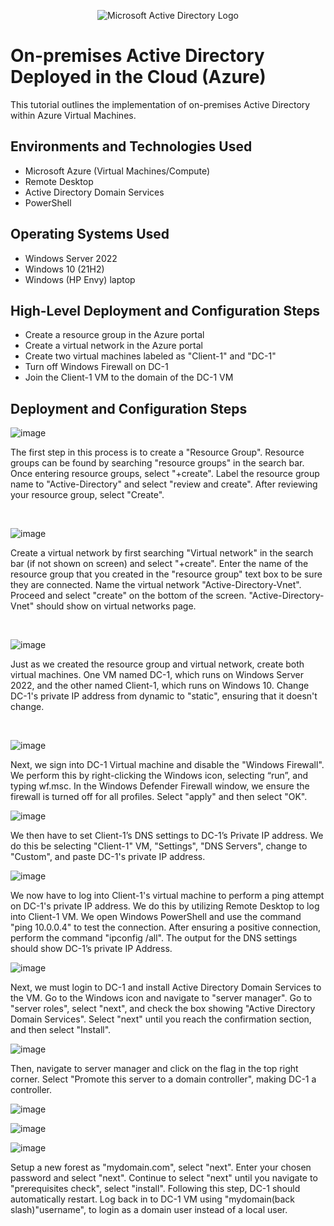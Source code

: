 <p align="center">
<img src="https://i.imgur.com/pU5A58S.png" alt="Microsoft Active Directory Logo"/>
</p>

<h1>On-premises Active Directory Deployed in the Cloud (Azure)</h1>
This tutorial outlines the implementation of on-premises Active Directory within Azure Virtual Machines.<br />

<h2>Environments and Technologies Used</h2>

- Microsoft Azure (Virtual Machines/Compute)
- Remote Desktop
- Active Directory Domain Services
- PowerShell

<h2>Operating Systems Used </h2>

- Windows Server 2022
- Windows 10 (21H2)
- Windows (HP Envy) laptop

<h2>High-Level Deployment and Configuration Steps</h2>

- Create a resource group in the Azure portal
- Create a virtual network in the Azure portal
- Create two virtual machines labeled as "Client-1" and "DC-1"
- Turn off Windows Firewall on DC-1
- Join the Client-1 VM to the domain of the DC-1 VM

<h2>Deployment and Configuration Steps</h2>

![image](https://github.com/user-attachments/assets/66d1f637-1a25-4282-971c-f21ecff41288)


</p>
<p>
The first step in this process is to create a "Resource Group". Resource groups can be found by searching "resource groups" in the search bar. Once entering resource groups, select "+create". Label the resource group name to "Active-Directory" and select "review and create". After reviewing your resource group, select "Create".
</p>
<br />

![image](https://github.com/user-attachments/assets/31914ebc-eb75-4eff-b851-756e1cdea2d8)


</p>
<p>
Create a virtual network by first searching "Virtual network" in the search bar (if not shown on screen) and select "+create". Enter the name of the resource group that you created in the "resource group" text box to be sure they are connected. Name the virtual network "Active-Directory-Vnet". Proceed and select "create" on the bottom of the screen. "Active-Directory-Vnet" should show on virtual networks page.
</p>
<br />

![image](https://github.com/user-attachments/assets/70ffb7a5-65c8-4a15-9fc7-e9adf9886460)

</p>
<p>
Just as we created the resource group and virtual network, create both virtual machines. One VM named DC-1, which runs on Windows Server 2022, and the other named Client-1, which runs on Windows 10. Change DC-1's private IP address from dynamic to "static", ensuring that it doesn't change.
</p>
<br />

![image](https://github.com/user-attachments/assets/a636fb0c-4820-4549-864f-224a3a019e70)


Next, we sign into DC-1 Virtual machine and disable the "Windows Firewall". We perform this by right-clicking the Windows icon, selecting “run”, and typing wf.msc. In the Windows Defender Firewall window, we ensure the firewall is turned off for all profiles. Select "apply" and then select "OK".


![image](https://github.com/user-attachments/assets/d5a75918-f1e3-4edc-ae9a-0df78de50bc8)

We then have to set Client-1’s DNS settings to DC-1’s Private IP address. We do this be selecting "Client-1" VM, "Settings", "DNS Servers", change to "Custom", and paste DC-1's private IP address. 


![image](https://github.com/user-attachments/assets/34313a25-c364-4cc5-a3fc-127683357d3a)


We now have to log into Client-1's virtual machine to perform a ping attempt on DC-1's private IP address. We do this by utilizing Remote Desktop to log into Client-1 VM. We open Windows PowerShell and use the command "ping 10.0.0.4" to test the connection. After ensuring a positive connection, perform the command "ipconfig /all". The output for the DNS settings should show DC-1’s private IP Address.


![image](https://github.com/user-attachments/assets/93a47495-5a0b-48ae-ab54-05690edcd7fc)


Next, we must login to DC-1 and install Active Directory Domain Services to the VM. Go to the Windows icon and navigate to "server manager". Go to "server roles", select "next", and check the box showing "Active Directory Domain Services". Select "next" until you reach the confirmation section, and then select "Install".


![image](https://github.com/user-attachments/assets/1e2ab022-4f68-486f-9058-dc4ee8b725bc)

Then, navigate to server manager and click on the flag in the top right corner. Select "Promote this server to a domain controller", making DC-1 a controller. 

![image](https://github.com/user-attachments/assets/4fc78aeb-af6e-4a61-988f-81fab5f99b06)

![image](https://github.com/user-attachments/assets/d1ef5e37-817e-47b0-81c0-b269df4a758c)

![image](https://github.com/user-attachments/assets/529c3ba5-af38-4058-a47f-b76c667dc428)


Setup a new forest as "mydomain.com", select "next". Enter your chosen password and select "next". Continue to select "next" until you navigate to "prerequisites check", select "install". Following this step, DC-1 should automatically restart. Log back in to DC-1 VM using "mydomain(back slash)"username", to login as a domain user instead of a local user. 


